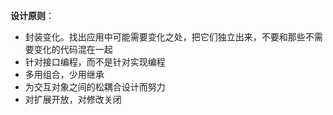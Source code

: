



**设计原则**：

* 封装变化。找出应用中可能需要变化之处，把它们独立出来，不要和那些不需要变化的代码混在一起
* 针对接口编程，而不是针对实现编程
* 多用组合，少用继承
* 为交互对象之间的松耦合设计而努力
* 对扩展开放，对修改关闭

